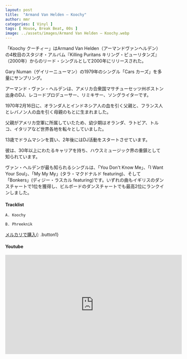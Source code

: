 ```yaml
---
layout: post
title:  "Armand Van Helden – Koochy"
author: mmr
categories: [ Vinyl ]
tags: [ House, Break Beat, 00s ]
image: ../assets/images/Armand Van Helden – Koochy.webp
---
```


「Koochy クーチィー」はArmand Van Helden（アーマンドヴァンヘルデン）の4枚目のスタジオ・アルバム『Killing Puritans  キリング・ピューリタンズ』（2000年）からのリード・シングルとして2000年にリリースされた。

 Gary Numan（ゲイリーニューマン）の1979年のシングル「Cars カーズ」を多量にサンプリング。

アーマンド・ヴァン・ヘルデンは、アメリカ合衆国マサチューセッツ州ボストン出身のDJ、レコードプロデューサー、リミキサー、ソングライターです。

1970年2月16日に、オランダ人とインドネシア人の血を引く父親と、フランス人とレバノン人の血を引く母親のもとに生まれました。

父親がアメリカ空軍に所属していたため、幼少期はオランダ、ラトビア、トルコ、イタリアなど世界各地を転々としていました。

13歳でドラムマシンを買い、2年後にはDJ活動をスタートさせています。

彼は、30年以上にわたるキャリアを持ち、ハウスミュージック界の重鎮として知られています。

ヴァン・ヘルデンが最も知られるシングルは、「You Don't Know Me」、「I Want Your Soul」、「My My My」(タラ・マクドナルド featuring)、そして「Bonkers」(ディジー・ラスカル featuring)です。いずれの曲もイギリスのダンスチャートで1位を獲得し、ビルボードのダンスチャートでも最高2位にランクインしました。

#### Tracklist
```md
A. Koochy

B. Phreeknik
```

[メルカリで購入](https://jp.mercari.com/item/m99322217555?afid=6142608987){: .button1}

#### Youtube
<iframe width="560" height="315" src="https://www.youtube.com/embed/lT80CycPIRo?si=Te_ve8K0T83EBZPZ" title="YouTube video player" frameborder="0" allow="accelerometer; autoplay; clipboard-write; encrypted-media; gyroscope; picture-in-picture; web-share" referrerpolicy="strict-origin-when-cross-origin" allowfullscreen></iframe>